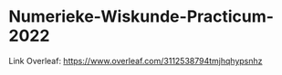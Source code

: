 # Numerieke-Wiskunde-Practicum-2022

Link Overleaf:
https://www.overleaf.com/3112538794tmjhqhypsnhz

